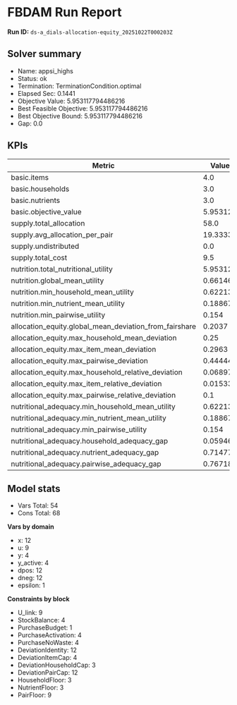 # FBDAM Run Report

**Run ID:** `ds-a_dials-allocation-equity_20251022T000203Z`

## Solver summary
- Name: appsi_highs
- Status: ok
- Termination: TerminationCondition.optimal
- Elapsed Sec: 0.1441
- Objective Value: 5.953117794486216
- Best Feasible Objective: 5.953117794486216
- Best Objective Bound: 5.953117794486216
- Gap: 0.0

## KPIs
| Metric | Value |
|---|---|
| basic.items | 4.0 |
| basic.households | 3.0 |
| basic.nutrients | 3.0 |
| basic.objective_value | 5.95312 |
| supply.total_allocation | 58.0 |
| supply.avg_allocation_per_pair | 19.33333 |
| supply.undistributed | 0.0 |
| supply.total_cost | 9.5 |
| nutrition.total_nutritional_utility | 5.95312 |
| nutrition.global_mean_utility | 0.66146 |
| nutrition.min_household_mean_utility | 0.62213 |
| nutrition.min_nutrient_mean_utility | 0.18867 |
| nutrition.min_pairwise_utility | 0.154 |
| allocation_equity.global_mean_deviation_from_fairshare | 0.2037 |
| allocation_equity.max_household_mean_deviation | 0.25 |
| allocation_equity.max_item_mean_deviation | 0.2963 |
| allocation_equity.max_pairwise_deviation | 0.44444 |
| allocation_equity.max_household_relative_deviation | 0.06897 |
| allocation_equity.max_item_relative_deviation | 0.01533 |
| allocation_equity.max_pairwise_relative_deviation | 0.1 |
| nutritional_adequacy.min_household_mean_utility | 0.62213 |
| nutritional_adequacy.min_nutrient_mean_utility | 0.18867 |
| nutritional_adequacy.min_pairwise_utility | 0.154 |
| nutritional_adequacy.household_adequacy_gap | 0.05946 |
| nutritional_adequacy.nutrient_adequacy_gap | 0.71477 |
| nutritional_adequacy.pairwise_adequacy_gap | 0.76718 |

## Model stats
- Vars Total: 54
- Cons Total: 68

**Vars by domain**
- x: 12
- u: 9
- y: 4
- y_active: 4
- dpos: 12
- dneg: 12
- epsilon: 1

**Constraints by block**
- U_link: 9
- StockBalance: 4
- PurchaseBudget: 1
- PurchaseActivation: 4
- PurchaseNoWaste: 4
- DeviationIdentity: 12
- DeviationItemCap: 4
- DeviationHouseholdCap: 3
- DeviationPairCap: 12
- HouseholdFloor: 3
- NutrientFloor: 3
- PairFloor: 9
